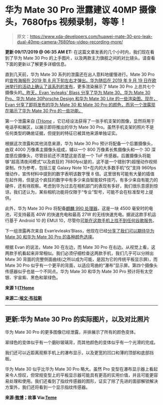 # 华为 Mate 30 Pro 泄露建议 40MP 摄像头，7680fps 视频录制，等等！

> 原文：<https://www.xda-developers.com/huawei-mate-30-pro-leak-dual-40mp-camera-7680fps-video-recording-more/>

**更新 09/17/2019 @ 06:35 AM ET:** 在这篇文章发表的几个小时内，我们现在看到了华为 Mate 30 Pro 的上手图片，以及两款主力旗舰之间的对比镜头。请查看下面的更新以了解更多详细信息。

直到几天前，华为 Mate 30 系列的泄露还在出人意料地缓慢进行。Mate 30 Pro 的[宣传海报在 2019 年 8 月下旬左右才弹出。华为随后在 2019 年 9 月 19 日在欧洲举行的](https://www.xda-developers.com/huawei-mate-30-leak-quad-camera/)[活动上确认了该系列的发布](https://www.xda-developers.com/huawei-mate-30-september-19th/)，更多渲染展示了 Mate 30 Pro 上总共七个摄像头的[。昨天，Evan 'evleaks' Blass 分享了华为 Mate 30、华为 Mate 30 Pro、华为 Mate 30Porsche Design 和华为 Mate 30 Lite 的一些渲染图。现在，Evan 分享了即将发布的华为 Mate 30 和 Mate 30 Pro 的颜色，而另一个泄露现在揭示了华为 Mate 30 Pro 的一些功能。](https://www.xda-developers.com/huawei-mate-30-pro-7-cameras/)

第一个泄露来自 [*ITHome*](https://www.ithome.com/0/445/544.htm) ，它已经设法获得了一张手机支架的图像，显然将用于电话亭和展区，以展示即将推出的华为 Mate 30 Pro。虽然手机支架的照片不是任何类型的确凿证据，但提到的特征已被其他来源单独证实。

根据这次泄露和其他消息来源，华为 Mate 30 Pro 预计将配备一个后置摄像头，由双 4000 万像素主摄像头组成，辅以一个 800 万像素长焦摄像头和一个 3D 深度感应摄像头，尽管目前还不清楚这是否是一个 ToF 传感器。后置摄像头将能够“超高清夜间模式”以及疯狂的 7680fps(是的，这不是一个错别字)超慢动作视频录制。作为参考，包括三星 Galaxy Note 10+在内的大多数手机“仅”支持 960fps 慢动作，宣传材料中提到的数字表明该数字慢 8 倍。这里很有可能有大量的插值在起作用，但是这个疯狂的数字中有多少来自智能软件技巧，有多少来自有能力的硬件，还有待观察。考虑到华为过去在相机部门的表现有多好，我们很乐意感到惊讶。我们还认为，某些相机功能将仅限于“专业”型号，可能不会在标准型号上提供。

此外，华为 Mate 30 Pro 将配备[麒麟 990 处理器](https://www.xda-developers.com/huawei-hisilicon-kirin-990-5g-integrated-modem/)，这是一块 4500 毫安时的电池，可支持最高 40W 的快速充电和最高 27W 的无线快速充电。据说这款手机运行基于 Android 10 的 EMUI 10，尽管你[可能在这款手机上找不到任何谷歌服务](https://www.xda-developers.com/huawei-mate-30-without-google-play-apps-services/)。

下一组泄露再次来自 Evan‘evleaks’Blass，他现在已经[分享了我们可以期待华为 Mate 30 和华为 Mate 30 Pro 的各种颜色选择](https://twitter.com/evleaks/status/1173838312219578368)。

根据 Evan 的说法，Mate 30 在左边，而 Mate 30 Pro 在右边。从视觉上看，这两款手机看起来非常相似。我们必须仔细检查这两款手机，我们几乎可以分辨出 Mate 30 背面的完整侧面曲线(之所以成为可能，是因为它的传统平板显示屏)，而 Mate 30 Pro 似乎有一个更平的背面，以适应弯曲的“瀑布”显示屏。第四个摄像头传感器似乎也是一个不同点。华为 Mate 30 和华为 Mate 30 Pro 预计将有太空银、宇宙紫、黑色和翠绿色。

**来源 1:[ITHome](https://www.ithome.com/0/445/544.htm)**

**来源二:[埃文·布拉斯](https://twitter.com/evleaks/status/1173838312219578368)**

* * *

## 更新:华为 Mate 30 Pro 的实际图片，以及对比照片

华为 Mate 30 Pro 的更多图像已经泄露，并排展示了所有的颜色变体。

翠绿色的变体似乎有一个磨砂玻璃背，而其他颜色的变体似乎有一个光滑的完成。

我们还可以近距离观察手机上的瀑布显示，以及更宽的凹口和薄的顶部和底部挡板。

华为 Mate 30 似乎比华为 Mate 30 Pro 略大。虽然 Pro 变型在瀑布显示器上看起来令人惊叹，但常规变型上的平板显示器可能具有更高的实用价值，并且可能更容易处理和使用。我们还看到了指纹传感器的图形，证实了除了先进的面部解锁解决方案外，我们还将看到一个显示指纹传感器。

**来源:[微博](https://m.weibo.cn/detail/4417565646569665?sudaref=t.co&display=0&retcode=6102)；故事 Via:[Teme](https://twitter.com/RODENT950)**
